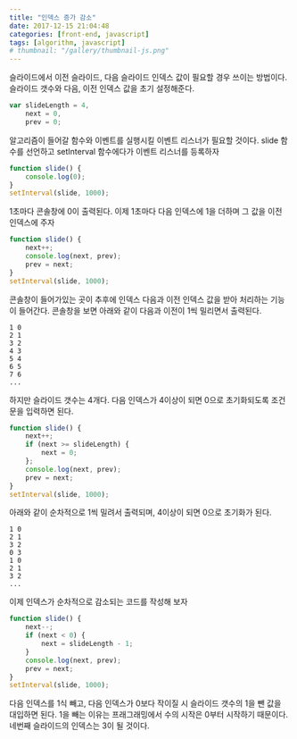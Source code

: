 ```yaml
---
title: "인덱스 증가 감소"
date: 2017-12-15 21:04:48
categories: [front-end, javascript]
tags: [algorithm, javascript]
# thumbnail: "/gallery/thumbnail-js.png"
---
```


슬라이드에서 이전 슬라이드, 다음 슬라이드 인덱스 값이 필요할 경우 쓰이는 방법이다. 슬라이드 갯수와 다음, 이전 인덱스 값을 초기 설정해준다.

<!-- more -->

```javascript
var slideLength = 4,
    next = 0,
    prev = 0;
```

알고리즘이 들어갈 함수와 이벤트를 실행시킬 이벤트 리스너가 필요할 것이다. slide 함수를 선언하고 setInterval 함수에다가 이벤트 리스너를 등록하자

```javascript
function slide() {
    console.log(0);
}
setInterval(slide, 1000);
```

1초마다 콘솔창에 0이 출력된다. 이제 1초마다 다음 인덱스에 1을 더하며 그 값을 이전 인덱스에 주자

```javascript
function slide() {
    next++;
    console.log(next, prev);
    prev = next;
}
setInterval(slide, 1000);
```

콘솔창이 들어가있는 곳이 추후에 인덱스 다음과 이전 인덱스 값을 받아 처리하는 기능이 들어간다. 콘솔창을 보면 아래와 같이 다음과 이전이 1씩 밀리면서 출력된다.

```
1 0  
2 1  
3 2  
4 3  
5 4  
6 5  
7 6  
...
```

하지만 슬라이드 갯수는 4개다. 다음 인덱스가 4이상이 되면 0으로 초기화되도록 조건문을 입력하면 된다.

```javascript
function slide() {
    next++;
    if (next >= slideLength) {
        next = 0;
    };
    console.log(next, prev);
    prev = next;
}
setInterval(slide, 1000);
```

아래와 같이 순차적으로 1씩 밀려서 출력되며, 4이상이 되면 0으로 초기화가 된다.

```
1 0  
2 1  
3 2  
0 3  
1 0  
2 1  
3 2  
...
```

이제 인덱스가 순차적으로 감소되는 코드를 작성해 보자

```javascript
function slide() {
    next--;
    if (next < 0) {
        next = slideLength - 1;
    }
    console.log(next, prev);
    prev = next;
}
setInterval(slide, 1000);
```

다음 인덱스를 1식 빼고, 다음 인덱스가 0보다 작이질 시 슬라이드 갯수의 1을 뺀 값을 대입하면 된다. 1을 빼는 이유는 프래그래밍에서 수의 시작은 0부터 시작하기 때문이다. 네번째 슬라이드의 인덱스는 3이 될 것이다.
